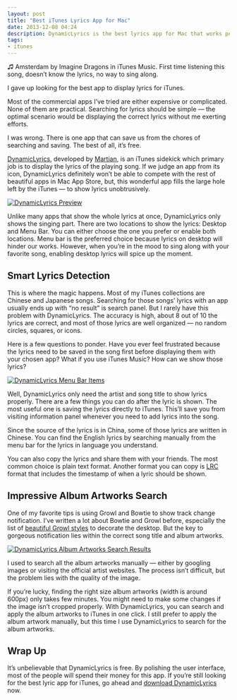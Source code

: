 ```yaml
---
layout: post
title: "Best iTunes Lyrics App for Mac"
date: 2013-12-08 04:24
description: DynamicLyrics is the best lyrics app for Mac that works perfectly with iTunes.
tags:
- itunes
---
```


&#x266B; Amsterdam by Imagine Dragons in iTunes Music. First time listening this song, doesn’t know the lyrics, no way to sing along.

I gave up looking for the best app to display lyrics for iTunes.

Most of the commercial apps I’ve tried are either expensive or complicated. None of them are practical. Searching for lyrics should be simple — the optimal scenario would be displaying the correct lyrics without me exerting efforts.

I was wrong. There is one app that can save us from the chores of searching and saving. The best of all, it’s free.

[DynamicLyrics][6086-001], developed by [Martian][6086-002], is an iTunes sidekick which primary job is to display the lyrics of the playing song. If we judge an app from its icon, DynamicLyrics definitely won’t be able to compete with the rest of beautiful apps in Mac App Store, but, this wonderful app fills the large hole left by the iTunes — to show lyrics unobtrusively.

[ ![DynamicLyrics Preview][img] ](http://images.sayzlim.net/2013/12/dynamiclyrics_preview.jpg "DynamicLyrics Preview")

[img]: http://images.sayzlim.net/2013/12/dynamiclyrics_preview.jpg "DynamicLyrics Preview"

Unlike many apps that show the whole lyrics at once, DynamicLyrics only shows the singing part. There are two locations to show the lyrics: Desktop and Menu Bar. You can either choose the one you prefer or enable both locations. Menu bar is the preferred choice because lyrics on desktop will hinder our works.  However, when you’re in the mood to sing along with your favorite song, enabling desktop lyrics will spice up the moment.

## Smart Lyrics Detection
This is where the magic happens. Most of my iTunes collections are Chinese and Japanese songs. Searching for those songs’ lyrics with an app usually ends up with “no result” is search panel. But I rarely have this problem with DynamicLyrics. The accuracy is high, about 8 out of 10 the lyrics are correct, and most of those lyrics are well organized — no random circles, squares, or icons.

Here is a few questions to ponder. Have you ever feel frustrated because the lyrics need to be saved in the song first before displaying them with your chosen app? What if you use iTunes Music? How can we show those lyrics?

[ ![DynamicLyrics Menu Bar Items][img2] ](http://images.sayzlim.net/2013/12/dynamiclyrics_menu.jpg "DynamicLyrics Menu Bar Items")

[img2]: http://images.sayzlim.net/2013/12/dynamiclyrics_menu.jpg "DynamicLyrics Menu Bar Items"

Well, DynamicLyrics only need the artist and song title to show lyrics properly. There are a few things you can do after the lyric is shown. The most useful one is saving the lyrics directly to iTunes. This’ll save you from visiting information panel whenever you need to add lyrics into the song.

Since the source of the lyrics is in China, some of those lyrics are written in Chinese. You can find the English lyrics by searching manually from the menu bar for the lyrics in language you understand.

You can also copy the lyrics and share them with your friends. The most common choice is plain text format. Another format you can copy is [LRC][6086-003] format that includes the timestamp of when a lyric should be shown.

## Impressive Album Artworks Search
One of my favorite tips is using Growl and Bowtie to show track change notification. I’ve written a lot about Bowtie and Growl before, especially the list of [beautiful Growl styles][6086-004] to decorate the desktop. But the key to gorgeous notification lies within the correct song title and album artworks.

[ ![DynamicLyrics Album Artworks Search Results][img1] ](http://images.sayzlim.net/2013/12/dynamiclyrics_album_artworks.jpg "DynamicLyrics Album Artworks Search Results")

[img1]: http://images.sayzlim.net/2013/12/dynamiclyrics_album_artworks.jpg "DynamicLyrics Album Artworks Search Results"

I used to search all the album artworks manually — either by googling images or visiting the official artist websites. The process isn’t difficult, but the problem lies with the quality of the image.

If you’re lucky, finding the right size album artworks (width is around 600px) only takes few minutes. You might need to make some changes if the image isn’t cropped properly. With DynamicLyrics, you can search and apply the album artworks to iTunes in one click. I still prefer to apply the album artwork manually, but this time I use DynamicLyrics to search for the album artworks.

## Wrap Up
It’s unbelievable that DynamicLyrics is free. By polishing the user interface, most of the people will spend their money for this app. If you’re still looking for the best lyric app for iTunes, go ahead and [download DynamicLyrics][6086-001] now.

[6086-001]: http://martianz.cn/dynamiclyrics/ "DynamicLyrics - MartianZ!"
[6086-002]: http://martianz.cn/ "Martianz.cn"
[6086-003]: http://en.wikipedia.org/wiki/LRC_(file_format) "LRC (file format) - Wikipedia, the free encyclopedia"
[6086-004]: http://sayzlim.net/4-beautiful-dark-growl-styles-themes/ "4 Beautiful Dark Growl Styles Themes | Sayz Lim"
